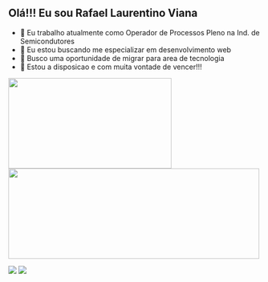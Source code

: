 ## Olá!!! Eu sou Rafael Laurentino Viana


- 🔭 Eu trabalho atualmente como Operador de Processos Pleno na Ind. de Semicondutores
- 🌱 Eu estou buscando me especializar em desenvolvimento web
- 👯 Busco uma oportunidade de migrar para area de tecnologia
- 💬 Estou a disposicao e com muita vontade de vencer!!!

 <div>
  <a href="https://github.com/Rafalviana">
  <img width="325em" height="180em" src="https://github-readme-stats.vercel.app/api?username=Rafalviana&show_icons=true&theme=dracula&include_all_commits=true&count_private=true"/>
  <img width="500em" height="180em" src="https://github-readme-stats.vercel.app/api/top-langs/?username=Rafalviana&layout=compact&langs_count=7&theme=dracula"/>
</div>
  
  <div> 

  <a href = "mailto:contatorafa.lviana@gmail.com"><img src="https://img.shields.io/badge/-Gmail-%23333?style=for-the-badge&logo=gmail&logoColor=red" target="_blank"></a>
  <a href="https://www.https://www.linkedin.com/in/rafalviana/" target="_blank"><img src="https://img.shields.io/badge/-LinkedIn-%230077B5?style=for-the-badge&logo=linkedin&logoColor=white" target="_blank"></a> 
    </div>
